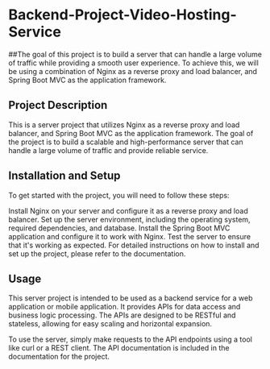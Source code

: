 # Backend-Project-Video-Hosting-Service

##The goal of this project is to build a server that can handle a large volume of traffic while providing a smooth user experience. To achieve this, we will be using a combination of Nginx as a reverse proxy and load balancer, and Spring Boot MVC as the application framework.

## Project Description
This is a server project that utilizes Nginx as a reverse proxy and load balancer, and Spring Boot MVC as the application framework. The goal of the project is to build a scalable and high-performance server that can handle a large volume of traffic and provide reliable service.

## Installation and Setup
To get started with the project, you will need to follow these steps:

Install Nginx on your server and configure it as a reverse proxy and load balancer.
Set up the server environment, including the operating system, required dependencies, and database.
Install the Spring Boot MVC application and configure it to work with Nginx.
Test the server to ensure that it's working as expected.
For detailed instructions on how to install and set up the project, please refer to the documentation.

## Usage
This server project is intended to be used as a backend service for a web application or mobile application. It provides APIs for data access and business logic processing. The APIs are designed to be RESTful and stateless, allowing for easy scaling and horizontal expansion.

To use the server, simply make requests to the API endpoints using a tool like curl or a REST client. The API documentation is included in the documentation for the project.

